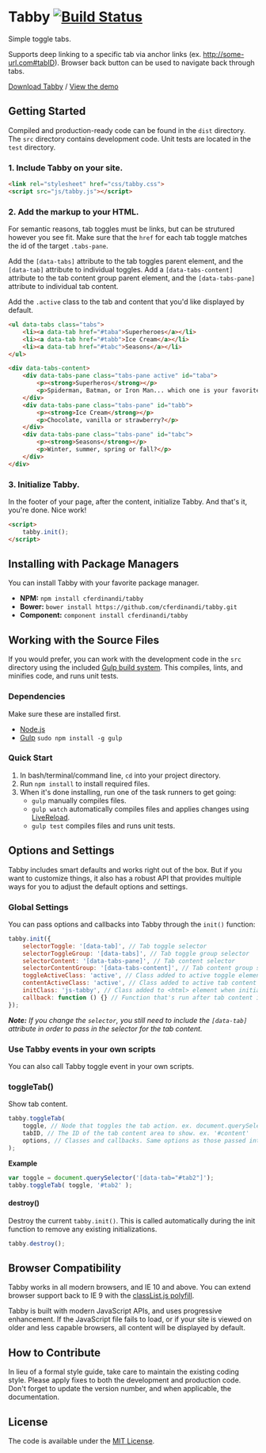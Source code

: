 # Tabby [![Build Status](https://travis-ci.org/cferdinandi/tabby.svg)](https://travis-ci.org/cferdinandi/tabby)
Simple toggle tabs.

Supports deep linking to a specific tab via anchor links (ex. http://some-url.com#tabID). Browser back button can be used to navigate back through tabs.

[Download Tabby](https://github.com/cferdinandi/tabby/archive/master.zip) / [View the demo](http://cferdinandi.github.io/tabby/)



## Getting Started

Compiled and production-ready code can be found in the `dist` directory. The `src` directory contains development code. Unit tests are located in the `test` directory.

### 1. Include Tabby on your site.

```html
<link rel="stylesheet" href="css/tabby.css">
<script src="js/tabby.js"></script>
```

### 2. Add the markup to your HTML.

For semantic reasons, tab toggles must be links, but can be strutured however you see fit. Make sure that the `href` for each tab toggle matches the id of the target `.tabs-pane`.

Add the `[data-tabs]` attribute to the tab toggles parent element, and the `[data-tab]` attribute to individual toggles. Add a `[data-tabs-content]` attribute to the tab content group parent element, and the `[data-tabs-pane]` attribute to individual tab content.

Add the `.active` class to the tab and content that you'd like displayed by default.

```html
<ul data-tabs class="tabs">
	<li><a data-tab href="#taba">Superheroes</a></li>
	<li><a data-tab href="#tabb">Ice Cream</a></li>
	<li><a data-tab href="#tabc">Seasons</a></li>
</ul>

<div data-tabs-content>
	<div data-tabs-pane class="tabs-pane active" id="taba">
		<p><strong>Superheros</strong></p>
		<p>Spiderman, Batman, or Iron Man... which one is your favorite?</p>
	</div>
	<div data-tabs-pane class="tabs-pane" id="tabb">
		<p><strong>Ice Cream</strong></p>
		<p>Chocolate, vanilla or strawberry?</p>
	</div>
	<div data-tabs-pane class="tabs-pane" id="tabc">
		<p><strong>Seasons</strong></p>
		<p>Winter, summer, spring or fall?</p>
	</div>
</div>
```

### 3. Initialize Tabby.

In the footer of your page, after the content, initialize Tabby. And that's it, you're done. Nice work!

```html
<script>
	tabby.init();
</script>
```



## Installing with Package Managers

You can install Tabby with your favorite package manager.

* **NPM:** `npm install cferdinandi/tabby`
* **Bower:** `bower install https://github.com/cferdinandi/tabby.git`
* **Component:** `component install cferdinandi/tabby`



## Working with the Source Files

If you would prefer, you can work with the development code in the `src` directory using the included [Gulp build system](http://gulpjs.com/). This compiles, lints, and minifies code, and runs unit tests.

### Dependencies
Make sure these are installed first.

* [Node.js](http://nodejs.org)
* [Gulp](http://gulpjs.com) `sudo npm install -g gulp`

### Quick Start

1. In bash/terminal/command line, `cd` into your project directory.
2. Run `npm install` to install required files.
3. When it's done installing, run one of the task runners to get going:
	* `gulp` manually compiles files.
	* `gulp watch` automatically compiles files and applies changes using [LiveReload](http://livereload.com/).
	* `gulp test` compiles files and runs unit tests.



## Options and Settings

Tabby includes smart defaults and works right out of the box. But if you want to customize things, it also has a robust API that provides multiple ways for you to adjust the default options and settings.

### Global Settings

You can pass options and callbacks into Tabby through the `init()` function:

```javascript
tabby.init({
	selectorToggle: '[data-tab]', // Tab toggle selector
	selectorToggleGroup: '[data-tabs]', // Tab toggle group selector
	selectorContent: '[data-tabs-pane]', // Tab content selector
	selectorContentGroup: '[data-tabs-content]', // Tab content group selector
	toggleActiveClass: 'active', // Class added to active toggle elements
	contentActiveClass: 'active', // Class added to active tab content areas
	initClass: 'js-tabby', // Class added to <html> element when initiated
	callback: function () {} // Function that's run after tab content is toggled
});
```

***Note:*** *If you change the `selector`, you still need to include the `[data-tab]` attribute in order to pass in the selector for the tab content.*

### Use Tabby events in your own scripts

You can also call Tabby toggle event in your own scripts.

### toggleTab()
Show tab content.

```javascript
tabby.toggleTab(
	toggle, // Node that toggles the tab action. ex. document.querySelector('#toggle')
	tabID, // The ID of the tab content area to show. ex. '#content'
	options, // Classes and callbacks. Same options as those passed into the init() function.
);
```

**Example**

```javascript
var toggle = document.querySelector('[data-tab="#tab2"]');
tabby.toggleTab( toggle, '#tab2' );
```

#### destroy()
Destroy the current `tabby.init()`. This is called automatically during the init function to remove any existing initializations.

```javascript
tabby.destroy();
```



## Browser Compatibility

Tabby works in all modern browsers, and IE 10 and above. You can extend browser support back to IE 9 with the [classList.js polyfill](https://github.com/eligrey/classList.js/).

Tabby is built with modern JavaScript APIs, and uses progressive enhancement. If the JavaScript file fails to load, or if your site is viewed on older and less capable browsers, all content will be displayed by default.



## How to Contribute

In lieu of a formal style guide, take care to maintain the existing coding style. Please apply fixes to both the development and production code. Don't forget to update the version number, and when applicable, the documentation.



## License

The code is available under the [MIT License](LICENSE.md).